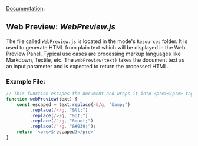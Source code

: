 [Documentation][ModeExample]:
## Web Preview: _WebPreview.js_

The file called `WebPreview.js` is located in the mode's `Resources` folder. It is used to generate HTML from plain text which will be displayed in the Web Preview Panel. Typical use cases are processing markup languages like Markdown, Textile, etc. The `webPreview(text)` takes the document text as an input parameter and is expected to return the processed HTML.


### <a name="ExampleFile"></a>Example File:

```js
// This function escapes the document and wraps it into <pre></pre> tags
function webPreview(text) {
	const escaped = text.replace(/&/g, "&amp;")
         .replace(/</g, "&lt;")
         .replace(/>/g, "&gt;")
         .replace(/"/g, "&quot;")
         .replace(/'/g, "&#039;");
	return `<pre>${escaped}</pre>`
}
```



<!-- Referenced Paths -->
[ModeExample]: .. "SubEthaEdit 4 Example Mode Documentation"

